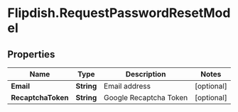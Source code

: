 # Flipdish.RequestPasswordResetModel

## Properties

Name | Type | Description | Notes
------------ | ------------- | ------------- | -------------
**Email** | **String** | Email address | [optional] 
**RecaptchaToken** | **String** | Google Recaptcha Token | [optional] 


